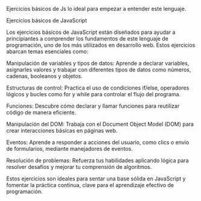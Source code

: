 Ejercicios básicos de Js lo ideal para empezar a entender este lenguaje.

Ejercicios básicos de JavaScript

Los ejercicios básicos de JavaScript están diseñados para ayudar a principiantes a comprender los fundamentos de este lenguaje de programación, uno de los más utilizados en desarrollo web. Estos ejercicios abarcan temas esenciales como:

Manipulación de variables y tipos de datos: Aprende a declarar variables, asignarles valores y trabajar con diferentes tipos de datos como números, cadenas, booleanos y objetos.

Estructuras de control: Practica el uso de condiciones if/else, operadores lógicos y bucles como for y while para controlar el flujo del programa.

Funciones: Descubre cómo declarar y llamar funciones para reutilizar código de manera eficiente.

Manipulación del DOM: Trabaja con el Document Object Model (DOM) para crear interacciones básicas en páginas web.

Eventos: Aprende a responder a acciones del usuario, como clics o envío de formularios, mediante manejadores de eventos.

Resolución de problemas: Refuerza tus habilidades aplicando lógica para resolver desafíos y mejorar tu comprensión de algoritmos.

Estos ejercicios son ideales para sentar una base sólida en JavaScript y fomentar la práctica continua, clave para el aprendizaje efectivo de programación.

